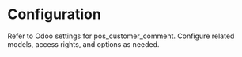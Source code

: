 # Configuration

Refer to Odoo settings for pos_customer_comment. Configure related models, access rights, and options as needed.
